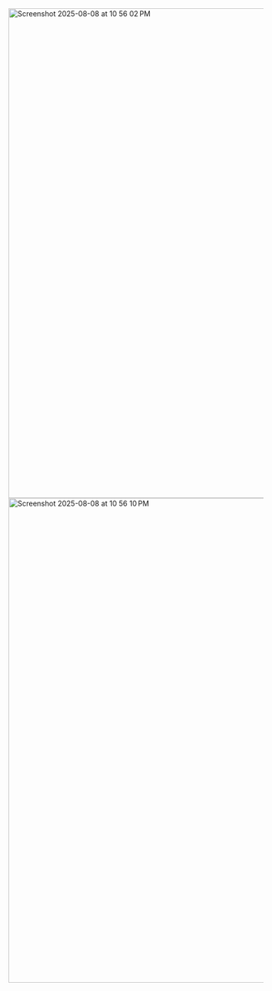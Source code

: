<img width="1356" height="967" alt="Screenshot 2025-08-08 at 10 56 02 PM" src="https://github.com/user-attachments/assets/723b692e-ea68-4a3a-826c-0d31c211fadc" />
<img width="1309" height="957" alt="Screenshot 2025-08-08 at 10 56 10 PM" src="https://github.com/user-attachments/assets/f4953798-e251-408b-b612-9221a3264fd2" />
